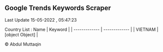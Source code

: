 

## Google Trends Keywords Scraper 
 
Last Update 15-05-2022 , 05:47:23

Country List :
 Name  | Keyword |
| ------------- | ------------- |
| VIETNAM | [object Object] |



© Abdul Muttaqin 
